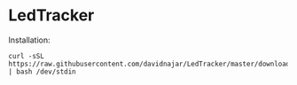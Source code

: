 ﻿# LedTracker
Installation:

```
curl -sSL https://raw.githubusercontent.com/davidnajar/LedTracker/master/download.sh | bash /dev/stdin
```
